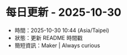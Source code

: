 # 每日更新 - 2025-10-30

- 時間：2025-10-30 10:44 (Asia/Taipei)
- 狀態：更新 README 時間戳
- 簡短資訊：Maker | Always curious
